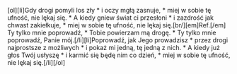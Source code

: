 [ol][li]Gdy drogi pomyli los zły * i oczy mgłą zasnuje, * miej w sobie tę ufność, nie lękaj się. * A kiedy gniew świat ci przesłoni * i zazdrość jak chwast zakiełkuje, * miej w sobie tę ufność, nie lękaj się.[br/][em]Ref.[/em] Ty tylko mnie poprowadź, * Tobie powierzam mą drogę. * Ty tylko mnie poprowadź, Panie mój.[/li][li]Poprowadź, jak Jego prowadzisz * przez drogi najprostsze z możliwych * i pokaż mi jedną, tę jedną z nich. * A kiedy już głos Twój usłyszę * i karmić się będę nim co dzień, * miej w sobie tę ufność, nie lękaj się.[/li][/ol]